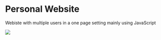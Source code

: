 # Personal Website
Webiste with multiple users in a one page setting mainly using JavaScript

![](https://github.com/SylvainBoutros/Website/blob/main/github_demos.gif)
